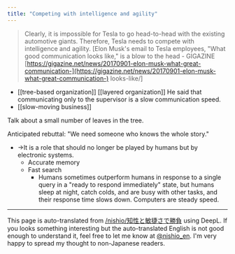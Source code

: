 ```yaml
---
title: "Competing with intelligence and agility"
---
```


> Clearly, it is impossible for Tesla to go head-to-head with the existing automotive giants. Therefore, Tesla needs to compete with intelligence and agility.
[Elon Musk's email to Tesla employees, "What good communication looks like," is a blow to the head - GIGAZINE [https://gigazine.net/news/20170901-elon-musk-what-great-communication-](https://gigazine.net/news/20170901-elon-musk-what-great-communication-) looks-like/]

- [[tree-based organization]]   [[layered organization]]
He said that communicating only to the supervisor is a slow communication speed.
- [[slow-moving business]]

Talk about a small number of leaves in the tree.

Anticipated rebuttal: "We need someone who knows the whole story."
- →It is a role that should no longer be played by humans but by electronic systems.
    - Accurate memory
    - Fast search
        - Humans sometimes outperform humans in response to a single query in a "ready to respond immediately" state, but humans sleep at night, catch colds, and are busy with other tasks, and their response time slows down. Computers are steady speed.

---
This page is auto-translated from [/nishio/知性と敏捷さで勝負](https://scrapbox.io/nishio/知性と敏捷さで勝負) using DeepL. If you looks something interesting but the auto-translated English is not good enough to understand it, feel free to let me know at [@nishio_en](https://twitter.com/nishio_en). I'm very happy to spread my thought to non-Japanese readers.